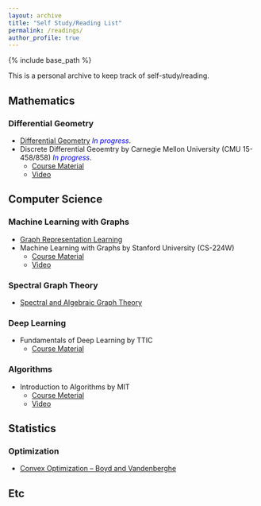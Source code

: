 ```yaml
---
layout: archive
title: "Self Study/Reading List"
permalink: /readings/
author_profile: true
---
```


{% include base_path %}

This is a personal archive to keep track of self-study/reading.

## Mathematics

### Differential Geometry
* [Differential Geometry](https://people.math.ethz.ch/~salamon/PREPRINTS/diffgeo.pdf) <span style="color:blue"> *In progress*</span>.
* Discrete Differential Geoemtry by Carnegie Mellon University (CMU 15-458/858) <span style="color:blue"> *In progress*</span>.
  * [Course Material](https://brickisland.net/DDGSpring2022/course-description/)
  * [Video](https://www.youtube.com/playlist?list=PL9_jI1bdZmz0hIrNCMQW1YmZysAiIYSSS)

## Computer Science

### Machine Learning with Graphs 
* [Graph Representation Learning](https://www.cs.mcgill.ca/~wlh/grl_book/) 
* Machine Learning with Graphs by Stanford University (CS-224W)
  * [Course Material](https://web.stanford.edu/class/cs224w/)
  * [Video](https://www.youtube.com/playlist?list=PLoROMvodv4rPLKxIpqhjhPgdQy7imNkDn)

### Spectral Graph Theory
* [Spectral and Algebraic Graph Theory](http://cs-www.cs.yale.edu/homes/spielman/sagt/sagt.pdf)

### Deep Learning
* Fundamentals of Deep Learning by TTIC
  * [Course Material](https://mcallester.github.io/ttic-31230/FALL2021/)

### Algorithms
* Introduction to Algorithms by MIT
  * [Course Meterial](https://ocw.mit.edu/courses/6-006-introduction-to-algorithms-spring-2020/)
  * [Video](https://www.youtube.com/playlist?list=PLUl4u3cNGP63EdVPNLG3ToM6LaEUuStEY)


## Statistics
### Optimization
* [Convex Optimization – Boyd and Vandenberghe](https://web.stanford.edu/class/ee364a/)


## Etc
